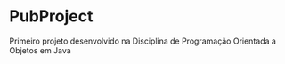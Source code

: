 # PubProject
Primeiro projeto desenvolvido na Disciplina de Programação Orientada a Objetos em Java
